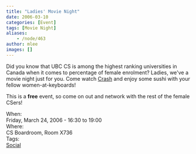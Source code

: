 ```yaml
---
title: "Ladies' Movie Night"
date: 2006-03-10
categories: [Event]
tags: [Movie Night]
aliases:
    - /node/463
author: mlee
images: []
---
```


Did you know that UBC CS is among the highest ranking universities in Canada
when it comes to percentage of female enrolment? Ladies, we've a movie night
just for you. Come watch [Crash](https://www.imdb.com/title/tt0375679/) and
enjoy some sushi with your fellow women-at-keyboards!

This is a **free** event, so come on out and network with the rest of the female
CSers!

When: \
Friday, March 24, 2006 - 16:30 to 19:00 \
Where: \
CS Boardroom, Room X736 \
Tags: \
[Social](/social)
